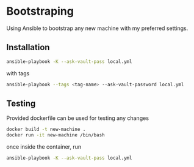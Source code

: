 # Bootstraping

Using Ansible to bootstrap any new machine with my preferred settings.

## Installation

```sh
ansible-playbook -K --ask-vault-pass local.yml 
```

with tags

```sh
ansible-playbook --tags <tag-name> --ask-vault-password local.yml 
```

## Testing

Provided dockerfile can be used for testing any changes

```sh
docker build -t new-machine .
docker run -it new-machine /bin/bash
```

once inside the container, run

```sh
ansible-playbook -K --ask-vault-pass local.yml 
```

